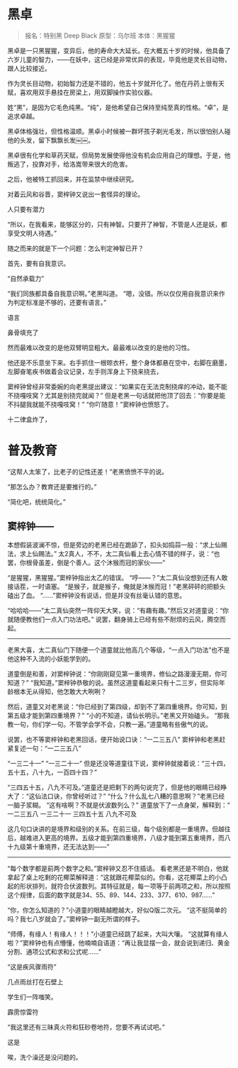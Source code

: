 # 黑卓

> 报名：特别黑 Deep Black
> 原型：乌尔班
> 本体：黑猩猩

黑卓是一只黑猩猩，变异后，他的寿命大大延长。在大概五十岁的时候，他具备了六岁儿童的智力，——在妖中，这已经是非常优异的表现，毕竟他是灵长目动物，跟人比较接近。

作为灵长目动物，初始智力还是不错的，他五十岁就开化了。他在丹药上很有天赋，喜欢用双手悬挂在房梁上，用双脚操作实验仪器。

姓“黑”，是因为它毛色纯黑。“纯”，是他希望自己保持至纯至真的性格。“卓”，是追求卓越。

黑卓体格强壮，但性格温顺。黑卓小时候被一群坏孩子剃光毛发，所以很怕别人碰他的头发，留下飘飘长发￼￼。

黑卓很有化学和草药天赋，但局势发展使得他没有机会应用自己的理想。于是，他叛逃了，投靠对手，给洛嵩带来很大的危害。

之后，他被特工抓回来，并在监禁中继续研究。



对着云风和谷晋，窦梓钟又说出一套怪异的理论。

人只要有潜力

“所以，在我看来，能够区分的，只有神智。只要开了神智，不管是人还是妖，都享受文明人待遇。”

随之而来的就是下一个问题：怎么判定神智已开？

首先，要有自我意识。

“自然承载力”

“我们同族都具备自我意识啊。”老黑叫道。
“嗯，没错。所以仅仅用自我意识来作为判定标准是不够的，还要有语言。”

语言



鼻骨填充了

然而最难以改变的是他双臂明显粗大。最最难以改变的是他的习性。

他还是不乐意坐下来。右手抓住一根晾衣杆，整个身体都悬在空中，右脚在磨墨，左脚奋笔疾书做着会议记录，左手则浑身上下挠来挠去，

窦梓钟曾经非常委婉的向老黑提出建议：“如果实在无法克制挠痒的冲动，能不能不挠嘎吱窝？尤其是别挠完就闻？”
但是老黑一句话就把他顶了回去：“你要是能不抖腿我就能不挠嘎吱窝！”
“你吖随意！”窦梓钟也愤怒了。

十二律盒炸了，

# 普及教育

“这帮人太笨了，比老子的记性还差！”老黑愤愤不平的说。

“那怎么办？教育还是要推行的。”

“简化吧，统统简化。”


## 窦梓钟——

本想假装波澜不惊，但是旁边的老黑已经在跪舔了，扣头如捣蒜一般：“求上仙赐法，求上仙赐法。”
太2真人，不不，太二真仙看上去心情不错的样子，说：“也罢，你根骨虽差，倒是个善人。这个沐猴而冠的家伙——”

“是猩猩，黑猩猩。”窦梓钟指出太乙的错误。
“哼——？”太二真仙没想到还有人敢接话茬，一时语塞。
“是猴子，就是猴子，俺就是沐猴而冠！”老黑砰砰的把额头磕出了血。
“……”窦梓钟没有说话，但是并没有丝毫认错的意思。

“哈哈哈——”太二真仙突然一阵仰天大笑，说：“有趣有趣。”然后又对道童说：“你就随便教他们一点入门功法吧。”
说罢，翻身骑上已经有些不耐烦的云风，腾空而起。

***

老黑大喜，太二真仙门下随便一个道童就比他高几个等级，“一点入门功法”也不是他这种不入流的小妖能学到的。

道童倒是和善，对窦梓钟说：“你刚刚窥见第一重境界，修仙之路漫漫无期，你可知道？”
“我知道。”窦梓钟恭敬的说。虽然这道童看起来只有十二三岁，但实际年龄根本无从得知，他怎敢大大咧咧？

然后，道童又对老黑说：“你已经到了第四级，却到不了第四重境界。你可知，到第五级才能到第四重境界？”
“小的不知道，请仙长明示。”老黑又开始磕头。
“那我教一句，你们学一句。不管学会学不会，只教一遍。”道童略有些傲气的说。

说罢，也不等窦梓钟和老黑回话，便开始说口诀：“一二三五八”
窦梓钟和老黑赶紧复述一句：“一二三五八”

“一三二十一”
“一三二十一”
但是还没等道童往下说，窦梓钟就接着说：“三十四，五十五，八十九，一百四十四？”

“三四五十五，八九不可及。”道童还是把剩下的两句说完了，但是他的眼睛已经睁大了：“这仙法口诀，你曾经听过？”
“什么？什么乱七八糟的意思啊？”老黑已经一脑子浆糊。
“这有啥啊？不就是伏波数列么？”
道童放下了一点身架，解释到：“
一二三五八
一三二十一
三四五十五
八九不可及

这几句口诀讲的是境界和级别的关系。在前三级，每个级别都是一重境界。但越往后，越难进入更高的境界。五级才能到第四重境界，八级才能到第五重境界，而八十九级第十重境界，还无法达到——”

***

“每个数字都是前两个数字之和。”窦梓钟又忍不住插话。
看老黑还是不明白，他就拿起了桌上吃剩的花椰菜解释道：“这就跟花椰菜似的。你看，这花椰菜上的小凸起的形状排列，就符合伏波数列。其特征就是，每一项等于前两项之和，所以按照这个规律，后面的数字就是34、55、89、144、233、377、610、987……”

“你，你怎么知道的？”小道童的眼睛越瞪越大，好似Q版二次元。
“这不挺简单的吗？我七八岁就会了。”窦梓钟一副无所谓的样子。

“师傅，有缘人！有缘人！！！”小道童已经跳了起来，大叫大嚷。
“这就算有缘人啦？”窦梓钟也有点懵懂，他喃喃自语道：“再让我显摆一会，就会说到递归、黄金分割、通项公式和求和公式呢……”


“这是疾风骤雨符”

几点雨丝打在石壁上

学生们一阵嗤笑。

霹雳惊雷符

“我这里还有三昧真火符和狂砂卷地符，您要不再试试吧。”


这是


唉，洗个澡还是没问题的。